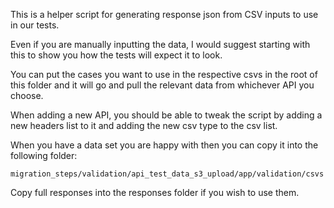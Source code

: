 This is a helper script for generating response json from CSV inputs to use in our tests.

Even if you are manually inputting the data, I would suggest starting with this to show you
how the tests will expect it to look.

You can put the cases you want to use in the respective csvs in the root of this folder and it will go and pull
the relevant data from whichever API you choose.

When adding a new API, you should be able to tweak the script by adding a new headers list to it and adding the new csv
type to the csv list.

When you have a data set you are happy with then you can copy it into the following folder:

```
migration_steps/validation/api_test_data_s3_upload/app/validation/csvs
```

Copy full responses into the responses folder if you wish to use them.
